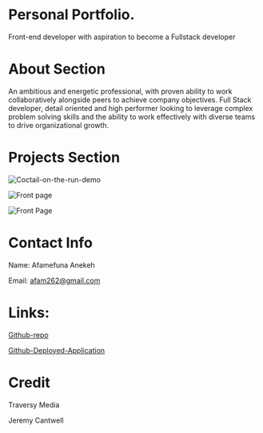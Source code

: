 # Personal Portfolio.

Front-end developer with aspiration to become a Fullstack developer

# About Section

An ambitious and energetic professional, with proven ability to work collaboratively alongside peers to achieve company objectives. Full Stack developer, detail oriented and high performer looking to leverage complex problem solving skills and the ability to work effectively with diverse teams to drive organizational growth.

# Projects Section
![Coctail-on-the-run-demo](./assets/cocktail2.PNG)

![Front page](./assets/front2.PNG)

![Front Page](./assets/hallo2.PNG)


# Contact Info

Name: Afamefuna Anekeh

Email: afam262@gmail.com

# Links:

[Github-repo](https://github.com/Afam-26/Afam-26.github.io.git)

[Github-Deployed-Application](https://afam-26.github.io/)

# Credit

Traversy Media

Jeremy Cantwell 